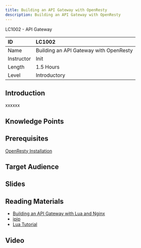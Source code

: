 ```yaml
---
title: Building an API Gateway with OpenResty
description: Building an API Gateway with OpenResty
---
```


LC1002 - API Gateway

| ID            | LC1002       |
| :--------     | :-----       |
| Name          | Building an API Gateway with OpenResty |
| Instructor    | Init         |
| Length        | 1.5 Hours    |
| Level         | Introductory |

## Introduction

xxxxxx

## Knowledge Points

## Prerequisites

[OpenResty Installation](https://openresty.org/en/linux-packages.html)

## Target Audience

## Slides

## Reading Materials

- [Building an API Gateway with Lua and Nginx](https://yos.io/2016/01/28/building-an-api-gateway-with-lua-and-nginx/)
- [ipip](https://github.com/ipipdotnet/ipdb-luajit)
- [Lua Tutorial](https://www.tutorialspoint.com/lua/)

## Video
